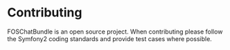 Contributing
============

FOSChatBundle is an open source project. When contributing please follow the Symfony2 coding standards and provide
test cases where possible.
